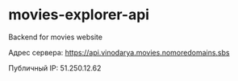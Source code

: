 # movies-explorer-api
Backend for movies website

Адрес сервера: https://api.vinodarya.movies.nomoredomains.sbs

Публичный IP: 51.250.12.62
